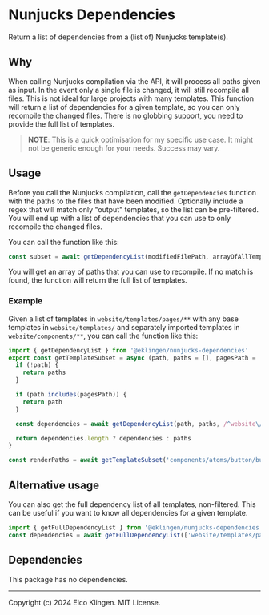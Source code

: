 # Nunjucks Dependencies

Return a list of dependencies from a (list of) Nunjucks template(s).

## Why

When calling Nunjucks compilation via the API, it will process all paths given as input. In the event only a single file is changed, it will still recompile all files. This is not ideal for large projects with many templates. This function will return a list of dependencies for a given template, so you can only recompile the changed files. There is no globbing support, you need to provide the full list of templates.

>**NOTE**: This is a quick optimisation for my specific use case. It might not be generic enough for your needs. Success may vary.

## Usage

Before you call the Nunjucks compilation, call the `getDependencies` function with the paths to the files that have been modified. Optionally include a regex that will match only "output" templates, so the list can be pre-filtered. You will end up with a list of dependencies that you can use to only recompile the changed files.

You can call the function like this:

```javascript
const subset = await getDependencyList(modifiedFilePath, arrayOfAllTemplatePaths, /^website\/templates\/pages\//, true, 'website/')
```

You will get an array of paths that you can use to recompile. If no match is found, the function will return the full list of templates.

### Example

Given a list of templates in `website/templates/pages/**` with any base templates in `website/templates/` and separately imported templates in `website/components/**`, you can call the function like this:

```javascript
import { getDependencyList } from '@eklingen/nunjucks-dependencies'
export const getTemplateSubset = async (path, paths = [], pagesPath = '') => {
  if (!path) {
    return paths
  }

  if (path.includes(pagesPath)) {
    return path
  }

  const dependencies = await getDependencyList(path, paths, /^website\/templates\/pages\//, true, 'website/')

  return dependencies.length ? dependencies : paths
}

const renderPaths = await getTemplateSubset('components/atoms/button/button.html', ['website/templates/pages/**/*.html'], 'website/templates/pages')
```

## Alternative usage

You can also get the full dependency list of all templates, non-filtered. This can be useful if you want to know all dependencies for a given template.

```javascript
import { getFullDependencyList } from '@eklingen/nunjucks-dependencies'
const dependencies = await getFullDependencyList(['website/templates/pages/**/*.html'], null, true, 'website/')
```

## Dependencies

This package has no dependencies.

---

Copyright (c) 2024 Elco Klingen. MIT License.
